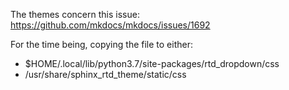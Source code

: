 The themes concern this issue: https://github.com/mkdocs/mkdocs/issues/1692

For the time being, copying the file to either:
- $HOME/.local/lib/python3.7/site-packages/rtd_dropdown/css
- /usr/share/sphinx_rtd_theme/static/css


